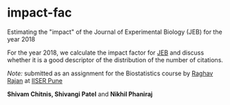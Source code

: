 # impact-fac

Estimating the "impact" of the Journal of Experimental Biology (JEB) for the year 2018

For the year 2018, we calculate the impact factor for [JEB](https://www.google.com/search?client=safari&rls=en&q=journal+of+experimental+biology&ie=UTF-8&oe=UTF-8) and discuss whether it is a good descriptor of the distribution of the number of citations.

_Note:_ submitted as an assignment for the Biostatistics course by [Raghav Rajan](https://raghavrajan.wixsite.com/rajanlab) at [IISER Pune](http://www.iiserpune.ac.in)

__Shivam Chitnis, Shivangi Patel__ and __Nikhil Phaniraj__
